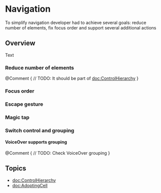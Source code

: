 # Navigation

To simplify navigation developer had to achieve several goals: reduce number of elements, fix focus order and support several additional actions

## Overview

<!--@START_MENU_TOKEN@-->Text<!--@END_MENU_TOKEN@-->

### Reduce number of elements

@Comment {
    // TODO: It should be part of <doc:ControlHierarchy>
}

### Focus order

### Escape gesture

### Magic tap

### Switch control and grouping

#### VoiceOver supports grouping

@Comment {
    // TODO: Check VoiceOver grouping
}

## Topics
- <doc:ControlHierarchy>
- <doc:AdoptingCell>
